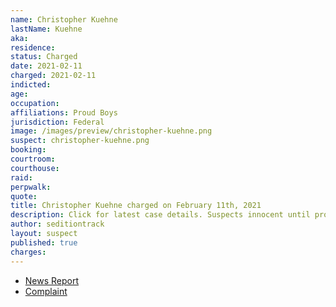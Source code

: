 ```yaml
---
name: Christopher Kuehne
lastName: Kuehne
aka:
residence:
status: Charged
date: 2021-02-11
charged: 2021-02-11
indicted:
age:
occupation:
affiliations: Proud Boys
jurisdiction: Federal
image: /images/preview/christopher-kuehne.png
suspect: christopher-kuehne.png
booking:
courtroom:
courthouse:
raid:
perpwalk:
quote:
title: Christopher Kuehne charged on February 11th, 2021
description: Click for latest case details. Suspects innocent until proven guilty.
author: seditiontrack
layout: suspect
published: true
charges:
---
```


- [News Report](https://www.washingtonpost.com/local/legal-issues/kansas-city-proud-boys-charged-capitol-riots/2021/02/11/389d47b6-6c73-11eb-9ead-673168d5b874_story.html)
- [Complaint](https://www.justice.gov/usao-dc/case-multi-defendant/file/1366446/download)

